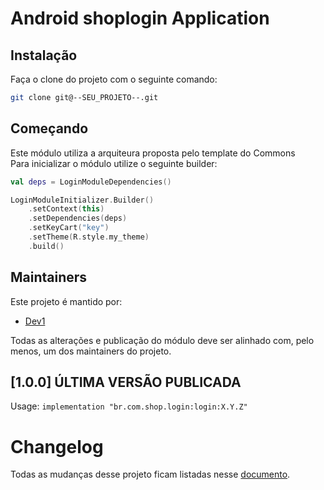 # Android shoplogin Application

## Instalação

Faça o clone do projeto com o seguinte comando:
```bash
git clone git@--SEU_PROJETO--.git
```

## Começando

Este módulo utiliza a arquiteura proposta pelo template do Commons<br>
Para inicializar o módulo utilize o seguinte builder:

```kotlin
val deps = LoginModuleDependencies()

LoginModuleInitializer.Builder()
    .setContext(this)
    .setDependencies(deps)
    .setKeyCart("key")
    .setTheme(R.style.my_theme)
    .build()
```

## Maintainers

Este projeto é mantido por:
* [Dev1](http://github.com/dev1)

Todas as alterações e publicação do módulo deve ser alinhado com, pelo menos, um dos maintainers do projeto.

## [1.0.0] ÚLTIMA VERSÃO PUBLICADA

Usage:
`implementation "br.com.shop.login:login:X.Y.Z"`

# Changelog

Todas as mudanças desse projeto ficam listadas nesse [documento](CHANGELOG.md).
